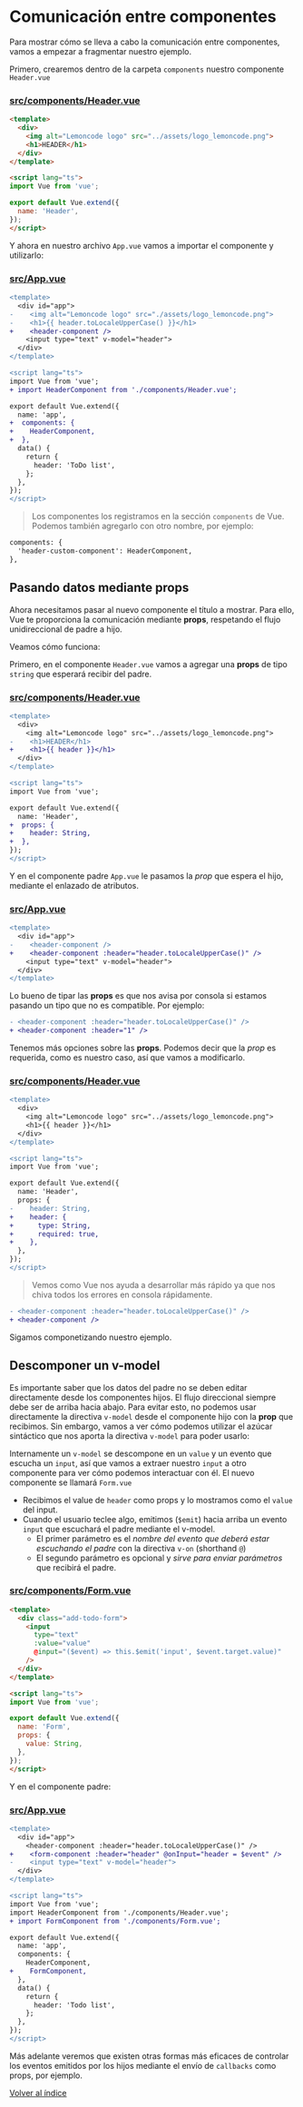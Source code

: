# Comunicación entre componentes

Para mostrar cómo se lleva a cabo la comunicación entre componentes, vamos a empezar a fragmentar nuestro ejemplo.

Primero, crearemos dentro de la carpeta `components` nuestro componente `Header.vue`

### [src/components/Header.vue](./src/components/Header.vue)

```html
<template>
  <div>
    <img alt="Lemoncode logo" src="../assets/logo_lemoncode.png">
    <h1>HEADER</h1>
  </div>
</template>

<script lang="ts">
import Vue from 'vue';

export default Vue.extend({
  name: 'Header',
});
</script>

```

Y ahora en nuestro archivo `App.vue` vamos a importar el componente y utilizarlo:

### [src/App.vue](./src/App.vue)

```diff
<template>
  <div id="app">
-    <img alt="Lemoncode logo" src="./assets/logo_lemoncode.png">
-    <h1>{{ header.toLocaleUpperCase() }}</h1>
+    <header-component />
    <input type="text" v-model="header">
  </div>
</template>

<script lang="ts">
import Vue from 'vue';
+ import HeaderComponent from './components/Header.vue';

export default Vue.extend({
  name: 'app',
+  components: {
+    HeaderComponent,
+  },
  data() {
    return {
      header: 'ToDo list',
    };
  },
});
</script>
```

> Los componentes los registramos en la sección `components` de Vue. Podemos también agregarlo con otro nombre, por ejemplo:

```html
components: {
  'header-custom-component': HeaderComponent,
},
```

## Pasando datos mediante props

Ahora necesitamos pasar al nuevo componente el título a mostrar. Para ello, Vue te proporciona la comunicación mediante **props**, respetando el flujo unidireccional de padre a hijo.

Veamos cómo funciona:

Primero, en el componente `Header.vue` vamos a agregar una **props** de tipo `string` que esperará recibir del padre.

### [src/components/Header.vue](./src/components/Header.vue)

```diff
<template>
  <div>
    <img alt="Lemoncode logo" src="../assets/logo_lemoncode.png">
-    <h1>HEADER</h1>
+    <h1>{{ header }}</h1>
  </div>
</template>

<script lang="ts">
import Vue from 'vue';

export default Vue.extend({
  name: 'Header',
+  props: {
+    header: String,
+  },
});
</script>

```

Y en el componente padre `App.vue` le pasamos la *prop* que espera el hijo, mediante el enlazado de atributos.

### [src/App.vue](./src/App.vue)

```diff
<template>
  <div id="app">
-    <header-component />
+    <header-component :header="header.toLocaleUpperCase()" />
    <input type="text" v-model="header">
  </div>
</template>
```

Lo bueno de tipar las **props** es que nos avisa por consola si estamos pasando un tipo que no es compatible. Por ejemplo:

```diff
- <header-component :header="header.toLocaleUpperCase()" />
+ <header-component :header="1" />
```

Tenemos más opciones sobre las **props**. Podemos decir que la *prop* es requerida, como es nuestro caso, así que vamos a modificarlo.

### [src/components/Header.vue](./src/components/Header.vue)

```diff
<template>
  <div>
    <img alt="Lemoncode logo" src="../assets/logo_lemoncode.png">
    <h1>{{ header }}</h1>
  </div>
</template>

<script lang="ts">
import Vue from 'vue';

export default Vue.extend({
  name: 'Header',
  props: {
-    header: String,
+    header: {
+      type: String,
+      required: true,
+    },
  },
});
</script>

```

> Vemos como Vue nos ayuda a desarrollar más rápido ya que nos chiva todos los errores en consola rápidamente.

```diff
- <header-component :header="header.toLocaleUpperCase()" />
+ <header-component />
```

Sigamos componetizando nuestro ejemplo.

## Descomponer un v-model

Es importante saber que los datos del padre no se deben editar directamente desde los componentes hijos. El flujo direccional siempre debe ser de arriba hacia abajo. Para evitar esto, no podemos usar directamente la directiva `v-model` desde el componente hijo con la **prop** que recibimos. Sin embargo, vamos a ver cómo podemos utilizar el azúcar sintáctico que nos aporta la directiva `v-model` para poder usarlo:

<!-- Slide -->

Internamente un `v-model` se descompone en un `value` y un evento que escucha un `input`, así que vamos a extraer nuestro `input` a otro componente para ver cómo podemos interactuar con él. El nuevo componente se llamará `Form.vue`

- Recibimos el value de `header` como props y lo mostramos como el `value` del input.
- Cuando el usuario teclee algo, emitimos (`$emit`) hacia arriba un evento `input` que escuchará el padre mediante el v-model.
  - El primer parámetro es el *nombre del evento que deberá estar escuchando el padre* con la directiva `v-on` (shorthand `@`)
  - El segundo parámetro es opcional y *sirve para enviar parámetros* que recibirá el padre.

### [src/components/Form.vue](./src/components/Form.vue)

```html
<template>
  <div class="add-todo-form">
    <input
      type="text"
      :value="value"
      @input="($event) => this.$emit('input', $event.target.value)"
    />
  </div>
</template>

<script lang="ts">
import Vue from 'vue';

export default Vue.extend({
  name: 'Form',
  props: {
    value: String,
  },
});
</script>

```

Y en el componente padre:

### [src/App.vue](./src/App.vue)

```diff
<template>
  <div id="app">
    <header-component :header="header.toLocaleUpperCase()" />
+    <form-component :header="header" @onInput="header = $event" />
-    <input type="text" v-model="header">
  </div>
</template>

<script lang="ts">
import Vue from 'vue';
import HeaderComponent from './components/Header.vue';
+ import FormComponent from './components/Form.vue';

export default Vue.extend({
  name: 'app',
  components: {
    HeaderComponent,
+    FormComponent,
  },
  data() {
    return {
      header: 'Todo list',
    };
  },
});
</script>
```

Más adelante veremos que existen otras formas más eficaces de controlar los eventos emitidos por los hijos mediante el envío de `callbacks` como props, por ejemplo.

[Volver al índice](../README_ES.md/#agenda)
